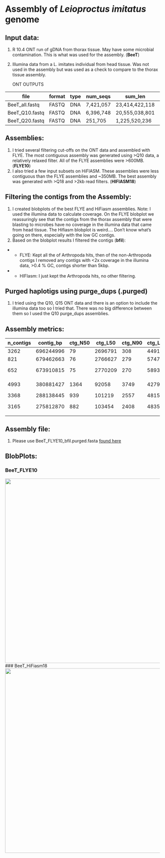 # Assembly of *Leioproctus imitatus* genome

## Input data:
1. R 10.4 ONT run of gDNA from thorax tissue. May have some microbial contamination. This is what was used for the assembly. (**BeeT**)
2. Illumina data from a L. imitates individual from head tissue. Was not used in the assembly but was used as a check to compare to the thorax tissue assembly.

   ONT OUTPUTS
   
| file           | format | type | num_seqs  | sum_len        | min_len | avg_len | max_len | Cov |
|----------------|--------|------|-----------|----------------|---------|---------|---------|-----|
| BeeT_all.fastq | FASTQ  | DNA  | 7,421,057 | 23,414,422,118 | 5       | 3,155.1 | 875,881 | 93  |
| BeeT_Q10.fastq | FASTQ  | DNA  | 6,396,748 | 20,555,038,801 | 5       | 3,213.4 | 297,692 | 82  |
| BeeT_Q20.fastq | FASTQ  | DNA  | 251,705   | 1,225,520,236  | 7       | 4,868.9 | 90,177  | 4.9 |

## Assemblies:
1. I tried several filtering cut-offs on the ONT data and assembled with FLYE. The most contiguous assembly was generated using >Q10 data, a relatively relaxed filter. All of the FLYE assemblies were >600MB. (**FLYE10**)
2. I also tried a few input subsets on HiFIASM. These assemblies were less contiguous than the FLYE assemblies and ~350MB. The best assembly was generated with >Q18 and >2kb read filters. (**HIFIASM18**)

## Filtering the contigs from the Assembly:
1. I created blobplots of the best FLYE and HiFiasm assemblies. Note: I used the illumina data to calculate coverage. On the FLYE blobplot we reassuringly see that the contigs from the thorax assembly that were blasting to microbes have no coverage in the illumina data that came from head tissue. The Hifiasm blobplot is weird…. Don’t know what’s going on there, especially with the low GC contigs.
2. Based on the blobplot results I filtered the contigs (**bfil**):
- - FLYE:  Kept all the of Arthropoda hits, then of the non-Arthropoda contigs I removed any contigs with <2x coverage in the illumina data, >0.4 % GC, contigs shorter than 5kbp. 
- - HIFIasm: I just kept the Arthropoda hits, no other filtering. 

## Purged haplotigs using purge_dups (**.purged**) 
1. I tried using the Q10, Q15 ONT data and there is an option to include the illumina data too so I tried that. There was no big difference between them so I used the Q10 purge_dups assemblies. 

## Assembly metrics:
| n_contigs 	| contig_bp 	| ctg_N50 	| ctg_L50 	| ctg_N90 	| ctg_L90 	| ctg_max  	| gc_avg  	| filename                         	| Busco                                         	|   	|   	|   	|   	|   	|   	|   	|   	|   	|   	|
|-----------	|-----------	|---------	|---------	|---------	|---------	|----------	|---------	|----------------------------------	|-----------------------------------------------	|---	|---	|---	|---	|---	|---	|---	|---	|---	|---	|
| 3262      	| 696244996 	| 79      	| 2696791 	| 308     	| 449130  	| 11075509 	| 0.35009 	| BeeT_FLYE10.fasta                	|                                               	|   	|   	|   	|   	|   	|   	|   	|   	|   	|   	|
| 821       	| 679462663 	| 76      	| 2766627 	| 279     	| 574703  	| 11075509 	| 0.34787 	| BeeT_FLYE10_bfil.fasta           	|                                               	|   	|   	|   	|   	|   	|   	|   	|   	|   	|   	|
| 652       	| 673910815 	| 75      	| 2770209 	| 270     	| 589332  	| 11075509 	| 0.3478  	| BeeT_FLYE10_bfil.purged.fasta    	| C:98.9%[S:98.6%,D:0.3%],F:0.2%,M:0.9%,n:1367  	|   	|   	|   	|   	|   	|   	|   	|   	|   	|   	|
| 4993      	| 380881427 	| 1364    	| 92058   	| 3749    	| 42794   	| 545116   	| 0.3438  	| BeeT_HIFIASM18.fasta             	| C:69.5%[S:66.0%,D:3.5%],F:1.5%,M:29.0%,n:1367 	|   	|   	|   	|   	|   	|   	|   	|   	|   	|   	|
| 3368      	| 288138445 	| 939     	| 101219  	| 2557    	| 48153   	| 545116   	| 0.34288 	| BeeT_HIFIASM18_bfil.fasta        	|                                               	|   	|   	|   	|   	|   	|   	|   	|   	|   	|   	|
| 3165      	| 275812870 	| 882     	| 103454  	| 2408    	| 48353   	| 545116   	| 0.34311 	| BeeT_HIFIASM18_bfil.purged.fasta 	| C:66.8%[S:65.8%,D:1.0%],F:1.5%,M:31.7%,n:1367 	|   	|   	|   	|   	|   	|   	|   	|   	|   	|   	|
|           	|           	|         	|         	|         	|         	|          	|         	|                                  	|                                               	|   	|   	|   	|   	|   	|   	|   	|   	|   	|   	|
## Assembly file:
1. Please use BeeT_FLYE10_bfil.purged.fasta [found here](https://storage.powerplant.pfr.co.nz/workspace/hraijc/Bee/BeeT/Assemblies/OUTPUT/BeeT_FLYE10_bfil.purged.fasta)

## BlobPlots:

### BeeT_FLYE10
<img src="./img/BeeT_FLYE10_NIFRLiF61.blobplot.png" width="600">
### BeeT_HiFiasm18
<img src="./img/BeeT_HIFIASM18_NIFRLiF61.blobplot.png" width="600">
